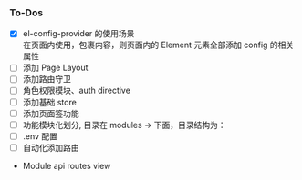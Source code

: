 ### To-Dos

- [x] el-config-provider 的使用场景  
       在页面内使用，包裹内容，则页面内的 Element 元素全部添加 config 的相关属性
- [ ] 添加 Page Layout
- [ ] 添加路由守卫
- [ ] 角色权限模块、auth directive
- [ ] 添加基础 store
- [ ] 添加页面签功能
- [ ] 功能模块化划分, 目录在 modules -> 下面，目录结构为：
- [ ] .env 配置
- [ ] 自动化添加路由
- Module
  api
  routes
  view
